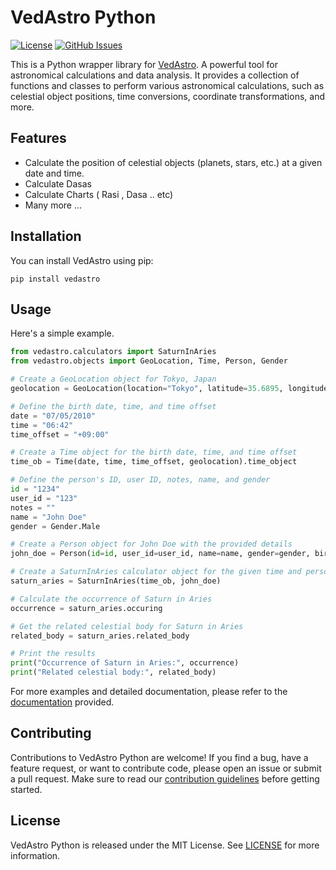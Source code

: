# VedAstro Python
[![License](https://img.shields.io/github/license/VedAstro/VedAstro.Python)](https://github.com/VedAstro/VedAstro.Python/blob/main/LICENSE)
[![GitHub Issues](https://img.shields.io/github/issues/VedAstro/VedAstro.Python)](https://github.com/VedAstro/VedAstro.Python/issues)

This is a Python wrapper library for [VedAstro](https://github.com/VedAstro/VedAstro). A powerful tool for astronomical calculations and data analysis. It provides a collection of functions and classes to perform various astronomical calculations, such as celestial object positions, time conversions, coordinate transformations, and more.

## Features

- Calculate the position of celestial objects (planets, stars, etc.) at a given date and time.
- Calculate Dasas
- Calculate Charts ( Rasi , Dasa .. etc)
- Many more ...
## Installation

You can install VedAstro  using pip:

```shell
pip install vedastro
```

## Usage

Here's a simple example.
```python
from vedastro.calculators import SaturnInAries
from vedastro.objects import GeoLocation, Time, Person, Gender

# Create a GeoLocation object for Tokyo, Japan
geolocation = GeoLocation(location="Tokyo", latitude=35.6895, longitude=139.6917).geolocation

# Define the birth date, time, and time offset
date = "07/05/2010"
time = "06:42"
time_offset = "+09:00"

# Create a Time object for the birth date, time, and time offset
time_ob = Time(date, time, time_offset, geolocation).time_object

# Define the person's ID, user ID, notes, name, and gender
id = "1234"
user_id = "123"
notes = ""
name = "John Doe"
gender = Gender.Male

# Create a Person object for John Doe with the provided details
john_doe = Person(id=id, user_id=user_id, name=name, gender=gender, birth_time=time_ob, notes=notes).person

# Create a SaturnInAries calculator object for the given time and person
saturn_aries = SaturnInAries(time_ob, john_doe)

# Calculate the occurrence of Saturn in Aries
occurrence = saturn_aries.occuring

# Get the related celestial body for Saturn in Aries
related_body = saturn_aries.related_body

# Print the results
print("Occurrence of Saturn in Aries:", occurrence)
print("Related celestial body:", related_body)
```

For more examples and detailed documentation, please refer to the [documentation](https://github.com/VedAstro/VedAstro.Python) provided.

## Contributing

Contributions to VedAstro Python are welcome! If you find a bug, have a feature request, or want to contribute code, please open an issue or submit a pull request. Make sure to read our [contribution guidelines](https://github.com/VedAstro/VedAstro.Python/CONTRIBUTING.md) before getting started.

## License

VedAstro Python is released under the MIT License. See [LICENSE](https://github.com/VedAstro/VedAstro.Python/LICENSE) for more information.


